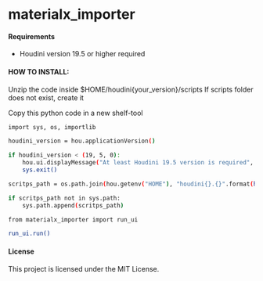 # materialx_importer

#### Requirements

- Houdini version 19.5 or higher required

#### HOW TO INSTALL:

Unzip the code inside $HOME/houdini{your_version}/scripts
If scripts folder does not exist, create it

Copy this python code in a new shelf-tool

```bash
import sys, os, importlib

houdini_version = hou.applicationVersion()

if houdini_version < (19, 5, 0):
    hou.ui.displayMessage("At least Houdini 19.5 version is required", severity=hou.severityType.Error)
    sys.exit()

scritps_path = os.path.join(hou.getenv("HOME"), "houdini{}.{}".format(houdini_version[0], houdini_version[1]), "scripts")

if scritps_path not in sys.path:
    sys.path.append(scritps_path)

from materialx_importer import run_ui

run_ui.run()
```

#### License
This project is licensed under the MIT License.